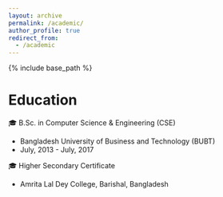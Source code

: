 ```yaml
---
layout: archive
permalink: /academic/
author_profile: true
redirect_from:
  - /academic
---
```


{% include base_path %}

Education
======
🎓 B.Sc. in Computer Science & Engineering (CSE) 
   - Bangladesh University of Business and Technology (BUBT)
   - July, 2013 - July, 2017


🎓 Higher Secondary Certificate 
   - Amrita Lal Dey College, Barishal, Bangladesh
 

    




